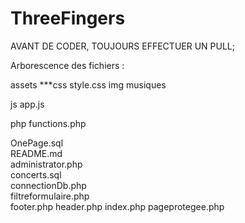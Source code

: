 # ThreeFingers

AVANT DE CODER, TOUJOURS EFFECTUER UN PULL;

Arborescence des fichiers :

assets
***css
        style.css
    img
    musiques

js
    app.js

php
    functions.php

OnePage.sql 	
README.md 	
administrator.php 	
concerts.sql 	
connectionDb.php 	
filtreformulaire.php 	
footer.php 
header.php 
index.php 
pageprotegee.php 

